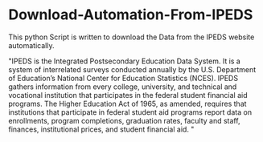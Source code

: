 # Download-Automation-From-IPEDS


This python Script is written to download the Data from the IPEDS website automatically.<br>

"IPEDS is the Integrated Postsecondary Education Data System. It is a system of interrelated surveys conducted annually by the U.S. Department of Education’s National Center for Education Statistics (NCES). IPEDS gathers information from every college, university, and technical and vocational institution that participates in the federal student financial aid programs. The Higher Education Act of 1965, as amended, requires that institutions that participate in federal student aid programs report data on enrollments, program completions, graduation rates, faculty and staff, finances, institutional prices, and student financial aid. "<br>



